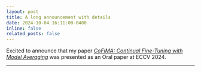 ```yaml
---
layout: post
title: A long announcement with details
date: 2024-10-04 16:11:00-0400
inline: false
related_posts: false
---
```


Excited to announce that my paper [*CoFiMA: Continual Fine-Tuning with Model Averaging*](arxiv.org/abs/2312.08977) was presented as an Oral paper at ECCV 2024.

---
